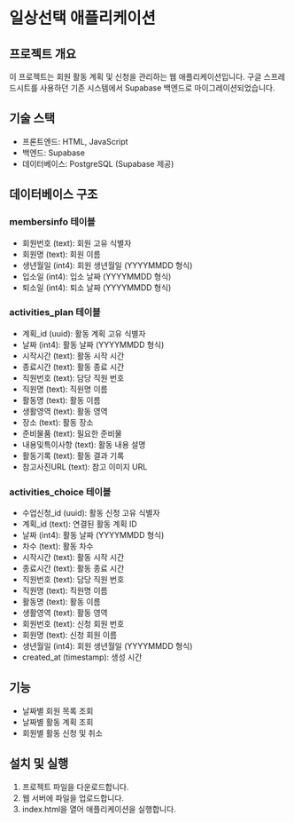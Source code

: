 # 일상선택 애플리케이션

## 프로젝트 개요

이 프로젝트는 회원 활동 계획 및 신청을 관리하는 웹 애플리케이션입니다. 구글 스프레드시트를 사용하던 기존 시스템에서 Supabase 백엔드로 마이그레이션되었습니다.

## 기술 스택

- 프론트엔드: HTML, JavaScript
- 백엔드: Supabase
- 데이터베이스: PostgreSQL (Supabase 제공)

## 데이터베이스 구조

### membersinfo 테이블

- 회원번호 (text): 회원 고유 식별자
- 회원명 (text): 회원 이름
- 생년월일 (int4): 회원 생년월일 (YYYYMMDD 형식)
- 입소일 (int4): 입소 날짜 (YYYYMMDD 형식)
- 퇴소일 (int4): 퇴소 날짜 (YYYYMMDD 형식)

### activities_plan 테이블

- 계획\_id (uuid): 활동 계획 고유 식별자
- 날짜 (int4): 활동 날짜 (YYYYMMDD 형식)
- 시작시간 (text): 활동 시작 시간
- 종료시간 (text): 활동 종료 시간
- 직원번호 (text): 담당 직원 번호
- 직원명 (text): 직원명 이름
- 활동명 (text): 활동 이름
- 생활영역 (text): 활동 영역
- 장소 (text): 활동 장소
- 준비물품 (text): 필요한 준비물
- 내용및특이사항 (text): 활동 내용 설명
- 활동기록 (text): 활동 결과 기록
- 참고사진URL (text): 참고 이미지 URL

### activities_choice 테이블

- 수업신청\_id (uuid): 활동 신청 고유 식별자
- 계획\_id (text): 연결된 활동 계획 ID
- 날짜 (int4): 활동 날짜 (YYYYMMDD 형식)
- 차수 (text): 활동 차수
- 시작시간 (text): 활동 시작 시간
- 종료시간 (text): 활동 종료 시간
- 직원번호 (text): 담당 직원 번호
- 직원명 (text): 직원명 이름
- 활동명 (text): 활동 이름
- 생활영역 (text): 활동 영역
- 회원번호 (text): 신청 회원 번호
- 회원명 (text): 신청 회원 이름
- 생년월일 (int4): 회원 생년월일 (YYYYMMDD 형식)
- created_at (timestamp): 생성 시간

## 기능

- 날짜별 회원 목록 조회
- 날짜별 활동 계획 조회
- 회원별 활동 신청 및 취소

## 설치 및 실행

1. 프로젝트 파일을 다운로드합니다.
2. 웹 서버에 파일을 업로드합니다.
3. index.html을 열어 애플리케이션을 실행합니다.
